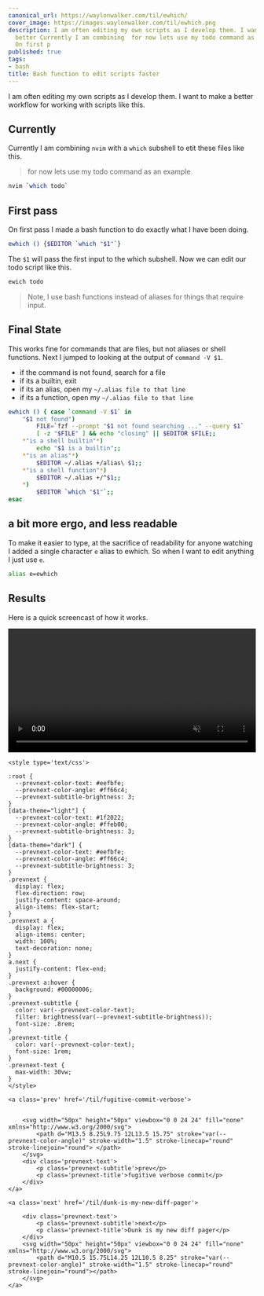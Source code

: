 ```yaml
---
canonical_url: https://waylonwalker.com/til/ewhich/
cover_image: https://images.waylonwalker.com/til/ewhich.png
description: I am often editing my own scripts as I develop them. I want to make a
  better Currently I am combining  for now lets use my todo command as an example
  On first p
published: true
tags:
- bash
title: Bash function to edit scripts faster
---
```


I am often editing my own scripts as I develop them. I want to make a better workflow for working with scripts like this.

## Currently

Currently I am combining `nvim` with a `which` subshell to etit these files like this.

> for now lets use my todo command as an example

``` bash
nvim `which todo`
```

## First pass

On first pass I made a bash function to do exactly what I have been doing.

```bash
ewhich () {$EDITOR `which "$1"`}
```

The `$1` will pass the first input to the which subshell.  Now we can edit our todo script like this.

```bash
ewich todo
```

>  Note, I use bash functions instead of aliases for things that require input.

## Final State

This works fine for commands that are files, but not aliases or shell functions.  Next I jumped to looking at the output of `command -V $1`.

* if the command is not found, search for a file
* if its a builtin, exit
* if its an alias, open my `~/.alias file to that line`
* if its a function, open my `~/.alias file to that line`

``` bash
ewhich () { case `command -V $1` in
    "$1 not found")
        FILE=`fzf --prompt "$1 not found searching ..." --query $1`
        [ -z "$FILE" ] && echo "closing" || $EDITOR $FILE;;
    *"is a shell builtin"*)
        echo "$1 is a builtin";;
    *"is an alias"*)
        $EDITOR ~/.alias +/alias\ $1;;
    *"is a shell function"*)
        $EDITOR ~/.alias +/^$1;;
    *)
        $EDITOR `which "$1"`;;
esac
```

## a bit more ergo, and less readable

To make it easier to type, at the sacrifice of readability for anyone watching I added a single character `e` alias to ewhich.  So when I want to edit anything I just use `e`.

```bash
alias e=ewhich
```

## Results

Here is a quick screencast of how it works.

<video autoplay="" controls="" loop="true" muted="" playsinline="" width="100%">
     <source src="https://images.waylonwalker.com/ewhich.webm" type="video/webm">
     Sorry, your browser doesn't support embedded videos.
</video>
<div class='prevnext'>

    <style type='text/css'>

    :root {
      --prevnext-color-text: #eefbfe;
      --prevnext-color-angle: #ff66c4;
      --prevnext-subtitle-brightness: 3;
    }
    [data-theme="light"] {
      --prevnext-color-text: #1f2022;
      --prevnext-color-angle: #ffeb00;
      --prevnext-subtitle-brightness: 3;
    }
    [data-theme="dark"] {
      --prevnext-color-text: #eefbfe;
      --prevnext-color-angle: #ff66c4;
      --prevnext-subtitle-brightness: 3;
    }
    .prevnext {
      display: flex;
      flex-direction: row;
      justify-content: space-around;
      align-items: flex-start;
    }
    .prevnext a {
      display: flex;
      align-items: center;
      width: 100%;
      text-decoration: none;
    }
    a.next {
      justify-content: flex-end;
    }
    .prevnext a:hover {
      background: #00000006;
    }
    .prevnext-subtitle {
      color: var(--prevnext-color-text);
      filter: brightness(var(--prevnext-subtitle-brightness));
      font-size: .8rem;
    }
    .prevnext-title {
      color: var(--prevnext-color-text);
      font-size: 1rem;
    }
    .prevnext-text {
      max-width: 30vw;
    }
    </style>
    
    <a class='prev' href='/til/fugitive-commit-verbose'>
    

        <svg width="50px" height="50px" viewbox="0 0 24 24" fill="none" xmlns="http://www.w3.org/2000/svg">
            <path d="M13.5 8.25L9.75 12L13.5 15.75" stroke="var(--prevnext-color-angle)" stroke-width="1.5" stroke-linecap="round" stroke-linejoin="round"> </path>
        </svg>
        <div class='prevnext-text'>
            <p class='prevnext-subtitle'>prev</p>
            <p class='prevnext-title'>fugitive verbose commit</p>
        </div>
    </a>
    
    <a class='next' href='/til/dunk-is-my-new-diff-pager'>
    
        <div class='prevnext-text'>
            <p class='prevnext-subtitle'>next</p>
            <p class='prevnext-title'>Dunk is my new diff pager</p>
        </div>
        <svg width="50px" height="50px" viewbox="0 0 24 24" fill="none" xmlns="http://www.w3.org/2000/svg">
            <path d="M10.5 15.75L14.25 12L10.5 8.25" stroke="var(--prevnext-color-angle)" stroke-width="1.5" stroke-linecap="round" stroke-linejoin="round"></path>
        </svg>
    </a>
  </div>